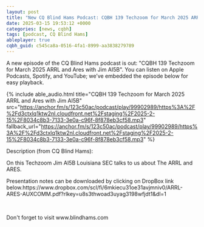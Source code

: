 ```yaml
---
layout: post
title: "New CQ Blind Hams Podcast: CQBH 139 Techzoom for March 2025 ARRL and Ares with Jim AI5B"
date: 2025-03-15 19:53:12 +0000
categories: [news, cqbh]
tags: [podcast, CQ Blind Hams]
ableplayer: true
cqbh_guid: c545ca8a-0516-4fa1-8999-aa3838279789
---
```


A new episode of the CQ Blind Hams podcast is out: "CQBH 139 Techzoom for March 2025 ARRL and Ares with Jim AI5B". You can listen on Apple Podcasts, Spotify, and YouTube; we’ve embedded the episode below for easy playback.

{% include able_audio.html title="CQBH 139 Techzoom for March 2025 ARRL and Ares with Jim AI5B" src="https://anchor.fm/s/123c50ac/podcast/play/99902989/https%3A%2F%2Fd3ctxlq1ktw2nl.cloudfront.net%2Fstaging%2F2025-2-15%2F8034c8b3-7133-3e0a-c96f-8f878eb3cf58.mp3" fallback_url="https://anchor.fm/s/123c50ac/podcast/play/99902989/https%3A%2F%2Fd3ctxlq1ktw2nl.cloudfront.net%2Fstaging%2F2025-2-15%2F8034c8b3-7133-3e0a-c96f-8f878eb3cf58.mp3" %}

Description (from CQ Blind Hams):

<p>On this Techzoom Jim AI5B Louisiana SEC talks to us about The ARRL and ARES.</p><p>Presentation notes can be downloaded by clicking on DropBox link below.https://www.dropbox.com/scl/fi/6mkiecu31oe31avjmniv0/ARRL-ARES-AUXCOMM.pdf?rlkey=u8s3thwoad3uyag3198wfjdt1&amp;dl=1</p><p><br></p><p>Don&#39;t forget to visit www.blindhams.com</p>
